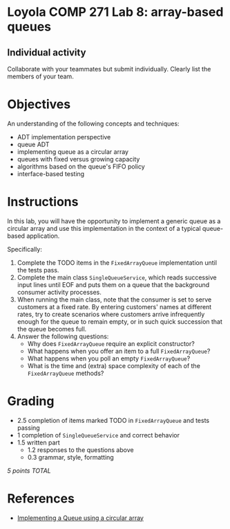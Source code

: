 # Loyola COMP 271 Lab 8: array-based queues

## Individual activity

Collaborate with your teammates but submit individually. Clearly list the members of your team.

# Objectives

An understanding of the following concepts and techniques:

- ADT implementation perspective
- queue ADT
- implementing queue as a circular array
- queues with fixed versus growing capacity
- algorithms based on the queue's FIFO policy
- interface-based testing

# Instructions

In this lab, you will have the opportunity to implement a generic queue as a circular array
and use this implementation in the context of a typical queue-based application.

Specifically:

1. Complete the TODO items in the `FixedArrayQueue` implementation until the tests pass.
1. Complete the main class `SingleQueueService`, which reads successive input lines until EOF and
puts them on a queue that the background consumer activity processes.
1. When running the main class, note that the consumer is set to serve customers at a fixed rate.
By entering customers' names at different rates, try to create scenarios where customers arrive infrequently enough for the queue to remain empty, or in such quick succession that the queue becomes full.
1. Answer the following questions:
   - Why does `FixedArrayQueue` require an explicit constructor?
   - What happens when you offer an item to a full `FixedArrayQueue`?
   - What happens when you poll an empty `FixedArrayQueue`?
   - What is the time and (extra) space complexity of each of the `FixedArrayQueue` methods?

# Grading

- 2.5 completion of items marked TODO in `FixedArrayQueue` and tests passing
- 1 completion of `SingleQueueService` and correct behavior
- 1.5 written part
  - 1.2 responses to the questions above
  - 0.3 grammar, style, formatting

*5 points TOTAL*

# References

- [Implementing a Queue using a circular array](http://www.mathcs.emory.edu/~cheung/Courses/171/Syllabus/8-List/array-queue2.html)
